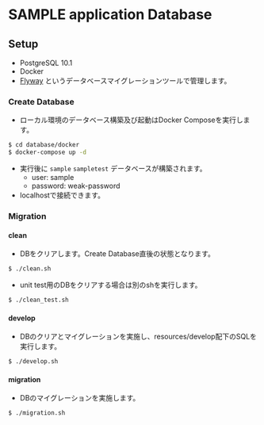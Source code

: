 # SAMPLE application Database

## Setup

- PostgreSQL 10.1
- Docker
- [Flyway](https://flywaydb.org/) というデータベースマイグレーションツールで管理します。

### Create Database

- ローカル環境のデータベース構築及び起動はDocker Composeを実行します。 
```bash
$ cd database/docker
$ docker-compose up -d 
```

- 実行後に `sample` `sampletest` データベースが構築されます。
  - user: sample
  - password: weak-password
- localhostで接続できます。

### Migration
  
#### clean

- DBをクリアします。Create Database直後の状態となります。
```bash
$ ./clean.sh
```
- unit test用のDBをクリアする場合は別のshを実行します。
```bash
$ ./clean_test.sh
```

#### develop

- DBのクリアとマイグレーションを実施し、resources/develop配下のSQLを実行します。
```bash
$ ./develop.sh
```

#### migration

- DBのマイグレーションを実施します。
```bash
$ ./migration.sh
```
